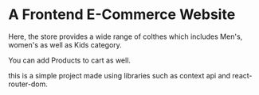 # A Frontend E-Commerce Website

Here, the store provides a wide range of colthes which includes Men's, women's as well as Kids category.

You can add Products to cart as well.

this is a simple project made using libraries such as context api and react-router-dom.


